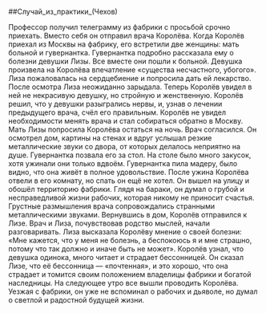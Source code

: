 ##Случай_из_практики_(Чехов)

Профессор получил телеграмму из фабрики с просьбой срочно приехать. Вместо себя он отправил врача Королёва.
Когда Королёв приехал из Москвы на фабрику, его встретили две женщины: мать больной и гувернантка. Гувернантка подробно рассказала ему о болезни девушки Лизы.
Все вместе они пошли к больной. Девушка произвела на Королёва впечатление «существа несчастного, убогого». Лиза пожаловалась на сердцебиение и попросила дать ей лекарство. После осмотра Лиза неожиданно зарыдала. Теперь Королёв увидел в ней не некрасивую девушку, но стройную и женственную.
Королёв решил, что у девушки разыгрались нервы, и, узнав о лечении предыдущего врача, счёл его правильным. Королёв не увидел необходимости менять врача и стал собираться обратно в Москву.
Мать Лизы попросила Королёва остаться на ночь. Врач согласился. Он осмотрел дом, картины на стенах и вдруг услышал резкие металлические звуки со двора, от которых делалось неприятно на душе.
Гувернантка позвала его за стол. На столе было много закусок, хотя ужинали они только вдвоём. Гувернантка пила мадеру, было видно, что она живёт в полное удовольствие.
После ужина Королёва отвели в его комнату, но спать он ещё не хотел. Он вышел на улицу и обошёл территорию фабрики. Глядя на бараки, он думал о грубой и несправедливой жизни рабочих, которая никому не приносит счастья. Грустные размышления врача сопровождались странными металлическими звуками.
Вернувшись в дом, Королёв отправился к Лизе. Врач и Лиза, почувствовав родство мыслей, начали разговаривать. Лиза высказала Королёву мнение о своей болезни: «Мне кажется, что у меня не болезнь, а беспокоюсь я и мне страшно, потому что так должно и иначе быть не может».
Королёв узнал, что девушка одинока, много читает и страдает бессонницей. Он сказал Лизе, что её бессонница — «почтенная», и это хорошо, что она страдает и томится своим положением владелицы фабрики и богатой наследницы.
На следующее утро все вышли проводить Королёва. Уезжая с фабрики, он уже не вспоминал о рабочих и дьяволе, но думал о светлой и радостной будущей жизни.

